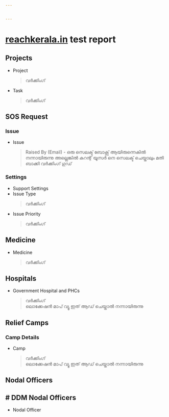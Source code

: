 ```yaml
---


---
```


<h1 id="reachkerala.in-test-report"><a href="http://reachkerala.in">reachkerala.in</a> test report</h1>
<h2 id="projects">Projects</h2>
<ul>
<li>Project
<blockquote>
<p>വർക്കിംഗ്</p>
</blockquote>
</li>
<li>Task
<blockquote>
<p>വർക്കിംഗ്</p>
</blockquote>
</li>
</ul>
<h2 id="sos-request">SOS Request</h2>
<h3 id="issue">Issue</h3>
<ul>
<li>Issue
<blockquote>
<p>Raised By (Email) - ഒരു സെലക്ട് ബോക്സ് ആയിരുന്നെകിൽ നന്നായിരുന്നു അല്ലെങ്കിൽ കറന്റ് യൂസർ നെ സെലക്ട് ചെയ്താലും മതി<br>
ബാക്കി വർക്കിംഗ് ഗുഡ്</p>
</blockquote>
</li>
</ul>
<h3 id="settings">Settings</h3>
<ul>
<li>Support Settings</li>
<li>Issue Type
<blockquote>
<p>വർക്കിംഗ്</p>
</blockquote>
</li>
<li>Issue Priority
<blockquote>
<p>വർക്കിംഗ്</p>
</blockquote>
</li>
</ul>
<h2 id="medicine">Medicine</h2>
<ul>
<li>Medicine
<blockquote>
<p>വർക്കിംഗ്</p>
</blockquote>
</li>
</ul>
<h2 id="hospitals">Hospitals</h2>
<ul>
<li>Government Hospital and PHCs
<blockquote>
<p>വർക്കിംഗ്<br>
ലൊക്കേഷൻ മാപ് വ്യൂ ഇത് ആഡ് ചെയ്താൽ നന്നായിരുന്നു</p>
</blockquote>
</li>
</ul>
<h2 id="relief-camps">Relief Camps</h2>
<h3 id="camp-details">Camp Details</h3>
<ul>
<li>Camp
<blockquote>
<p>വർക്കിംഗ്<br>
ലൊക്കേഷൻ മാപ് വ്യൂ ഇത് ആഡ് ചെയ്താൽ നന്നായിരുന്നു</p>
</blockquote>
</li>
</ul>
<h2 id="nodal-officers">Nodal Officers</h2>
<h2 id="ddm-nodal-officers"># DDM Nodal Officers</h2>
<ul>
<li>Nodal Officer</li>
</ul>

